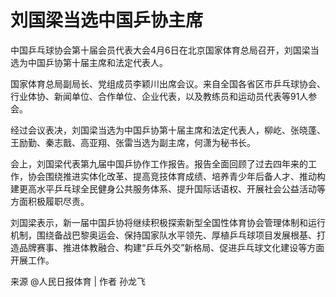 # 刘国梁当选中国乒协主席

中国乒乓球协会第十届会员代表大会4月6日在北京国家体育总局召开，刘国梁当选为中国乒协第十届主席和法定代表人。

国家体育总局副局长、党组成员李颖川出席会议。来自全国各省区市乒乓球协会、行业体协、新闻单位、合作单位、企业代表，以及教练员和运动员代表等91人参会。

经过会议表决，刘国梁当选为中国乒协第十届主席和法定代表人，柳屹、张晓蓬、王励勤、秦志戬、高亚翔、张雷当选为副主席，何潇为秘书长。

会上，刘国梁代表第九届中国乒协作工作报告。报告全面回顾了过去四年来的工作，协会围绕推进实体化改革、提高竞技体育成绩、培养青少年后备人才、推动构建更高水平乒乓球全民健身公共服务体系、提升国际话语权、开展社会公益活动等方面积极履职尽责。

刘国梁表示，新一届中国乒协将继续积极探索新型全国性体育协会管理体制和运行机制，围绕备战巴黎奥运会、保持国家队水平领先、厚植乒乓球项目发展根基、打造品牌赛事、推进体教融合、构建“乒乓外交”新格局、促进乒乓球文化建设等方面开展工作。

来源 @人民日报体育 | 作者 孙龙飞

